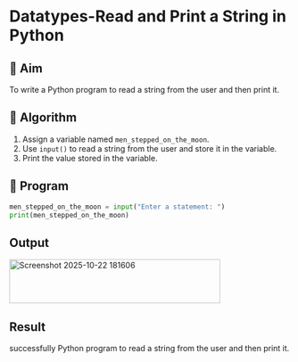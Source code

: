 # Datatypes-Read and Print a String in Python

## 🎯 Aim
To write a Python program to read a string from the user and then print it.

## 🧠 Algorithm
1. Assign a variable named `men_stepped_on_the_moon`.
2. Use `input()` to read a string from the user and store it in the variable.
3. Print the value stored in the variable.

## 🧾 Program
```py
men_stepped_on_the_moon = input("Enter a statement: ")
print(men_stepped_on_the_moon)
```
## Output
<img width="378" height="79" alt="Screenshot 2025-10-22 181606" src="https://github.com/user-attachments/assets/1bdf4740-fbb8-4337-ba2c-fc91333a0d0d" />

## Result
successfully Python program to read a string from the user and then print it. 
